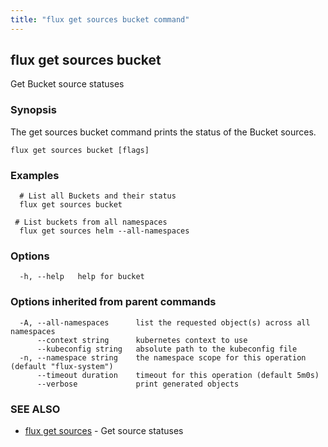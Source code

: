 ```yaml
---
title: "flux get sources bucket command"
---
```

## flux get sources bucket

Get Bucket source statuses

### Synopsis

The get sources bucket command prints the status of the Bucket sources.

```
flux get sources bucket [flags]
```

### Examples

```
  # List all Buckets and their status
  flux get sources bucket

 # List buckets from all namespaces
  flux get sources helm --all-namespaces
```

### Options

```
  -h, --help   help for bucket
```

### Options inherited from parent commands

```
  -A, --all-namespaces      list the requested object(s) across all namespaces
      --context string      kubernetes context to use
      --kubeconfig string   absolute path to the kubeconfig file
  -n, --namespace string    the namespace scope for this operation (default "flux-system")
      --timeout duration    timeout for this operation (default 5m0s)
      --verbose             print generated objects
```

### SEE ALSO

* [flux get sources](../flux_get_sources/)	 - Get source statuses


